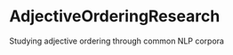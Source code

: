 AdjectiveOrderingResearch
=========================

Studying adjective ordering through common NLP corpora
